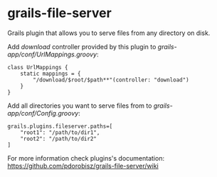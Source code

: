 grails-file-server
==================

Grails plugin that allows you to serve files from any directory on disk.

Add _download_ controller provided by this plugin to _grails-app/conf/UrlMappings.groovy_:

    class UrlMappings {
        static mappings = {
            "/download/$root/$path**"(controller: "download")
        }
    }

Add all directories you want to serve files from to _grails-app/conf/Config.groovy_:

    grails.plugins.fileserver.paths=[
        "root1": "/path/to/dir1",
        "root2": "/path/to/dir2"
    ]

For more information check plugins's documentation: https://github.com/pdorobisz/grails-file-server/wiki
